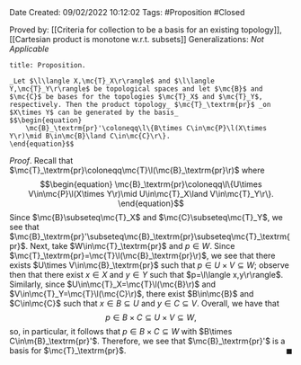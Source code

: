 <br />
<br />

Date Created: 09/02/2022 10:12:02
Tags: #Proposition #Closed 

Proved by: [[Criteria for collection to be a basis for an existing topology]], [[Cartesian product is monotone w.r.t. subsets]]
Generalizations: _Not Applicable_

``` ad-Proposition
title: Proposition.

_Let $\l\langle X,\mc{T}_X\r\rangle$ and $\l\langle Y,\mc{T}_Y\r\rangle$ be topological spaces and let $\mc{B}$ and $\mc{C}$ be bases for the topologies $\mc{T}_X$ and $\mc{T}_Y$, respectively. Then the product topology_ $\mc{T}_\textrm{pr}$ _on $X\times Y$ can be generated by the basis_
$$\begin{equation}
    \mc{B}_\textrm{pr}'\coloneqq\l\{B\times C\in\mc{P}\l(X\times Y\r)\mid B\in\mc{B}\land C\in\mc{C}\r\}.
\end{equation}$$

```

_Proof_. Recall that $\mc{T}_\textrm{pr}\coloneqq\mc{T}\l(\mc{B}_\textrm{pr}\r)$ where
$$\begin{equation}
    \mc{B}_\textrm{pr}\coloneqq\l\{U\times V\in\mc{P}\l(X\times Y\r)\mid U\in\mc{T}_X\land V\in\mc{T}_Y\r\}.
\end{equation}$$
Since $\mc{B}\subseteq\mc{T}_X$ and $\mc{C}\subseteq\mc{T}_Y$, we see that $\mc{B}_\textrm{pr}'\subseteq\mc{B}_\textrm{pr}\subseteq\mc{T}_\textrm{pr}$. Next, take $W\in\mc{T}_\textrm{pr}$ and $p\in W$. Since $\mc{T}_\textrm{pr}=\mc{T}\l(\mc{B}_\textrm{pr}\r)$, we see that there exists $U\times V\in\mc{B}_\textrm{pr}$ such that $p\in U\times V\subseteq W$; observe then that there exist $x\in X$ and $y\in Y$ such that $p=\l\langle x,y\r\rangle$. Similarly, since $U\in\mc{T}_X=\mc{T}\l(\mc{B}\r)$ and $V\in\mc{T}_Y=\mc{T}\l(\mc{C}\r)$, there exist $B\in\mc{B}$ and $C\in\mc{C}$ such that $x\in B\subseteq U$ and $y\in C\subseteq V$. Overall, we have that
$$\begin{equation}
    p\in B\times C\subseteq U\times V\subseteq W,
\end{equation}$$
so, in particular, it follows that $p\in B\times C\subseteq W$ with $B\times C\in\m{B}_\textrm{pr}'$. Therefore, we see that $\mc{B}_\textrm{pr}'$ is a basis for $\mc{T}_\textrm{pr}$.<span style="float:right;">$\blacksquare$</span>
